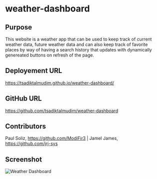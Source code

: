 # weather-dashboard

## Purpose
This website is a weather app that can be used to keep track of current weather data, future weather data and can also keep track of favorite places by way of having a search history that updates with dynamically genereated buttons on refresh of the page.

## Deployement URL
https://tsadiktalmudim.github.io/weather-dashboard/

## GitHub URL 
https://github.com/tsadiktalmudim/weather-dashboard

## Contributors
Paul Soliz, https://github.com/ModiFir3 | Jamel James, https://github.com/jrj-sys

## Screenshot
![Weather Dashboard](https://user-images.githubusercontent.com/97198974/159150190-bce2e2e2-b6ec-417b-a3b6-04717fe07596.png)
